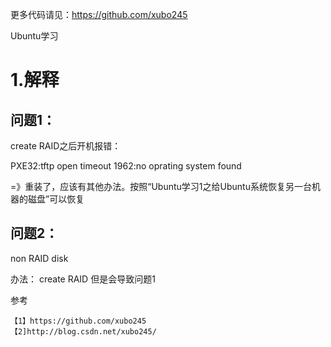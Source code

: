 
更多代码请见：https://github.com/xubo245

Ubuntu学习

# 1.解释 #

## 问题1： ##
create RAID之后开机报错：

PXE32:tftp open timeout 1962:no oprating system found

=》重装了，应该有其他办法。按照“Ubuntu学习1之给Ubuntu系统恢复另一台机器的磁盘”可以恢复

## 问题2： ##
non RAID disk

办法：
create RAID
但是会导致问题1


参考

	【1】https://github.com/xubo245
	【2]http://blog.csdn.net/xubo245/
